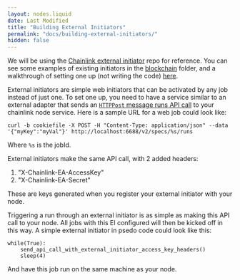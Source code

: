 ```yaml
---
layout: nodes.liquid
date: Last Modified
title: "Building External Initiators"
permalink: "docs/building-external-initiators/"
hidden: false
---
```

We will be using the <a target="_blank" href="https://github.com/smartcontractkit/external-initiator">Chainlink external initiator</a> repo for reference. You can see some examples of existing initiators in the <a href="https://github.com/smartcontractkit/external-initiator/tree/master/blockchain" target="_blank">blockchain</a> folder, and a walkthrough of setting one up (not writing the code) <a href="https://www.youtube.com/watch?v=J8oJEp4qz5w" target="_blank">here</a>.

External initiators are simple web initiators that can be activated by any job instead of just one. To set one up, you need to have a service similar to an external adapter that sends an [`HTTPPost` message runs API call](https://docs.chain.link/reference#runs) to your chainlink node service. Here is a sample URL for a web job could look like:

```
curl -b cookiefile -X POST -H "Content-Type: application/json" --data '{"myKey":"myVal"}' http://localhost:6688/v2/specs/%s/runs
```
Where `%s` is the jobId. 

External initiators make the same API call, with 2 added headers: 
1. "X-Chainlink-EA-AccessKey"
2. "X-Chainlink-EA-Secret"

These are keys generated when you register your external initiator with your node.

Triggering a run through an external initiator is as simple as making this API call to your node. All jobs with this EI configured will then be kicked off in this way. A simple external initiator in psedo code could look like this:


```
while(True):
    send_api_call_with_external_initiator_access_key_headers()
    sleep(4)
```

And have this job run on the same machine as your node.